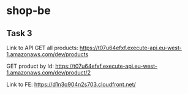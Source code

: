 # shop-be

## Task 3
Link to API GET all products:
https://t07u64efxf.execute-api.eu-west-1.amazonaws.com/dev/products

GET product by Id:
https://t07u64efxf.execute-api.eu-west-1.amazonaws.com/dev/product/2

Link to FE:
https://d1n3q904n2s703.cloudfront.net/